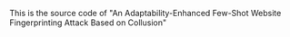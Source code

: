 This is the source code of "An Adaptability-Enhanced Few-Shot Website Fingerprinting Attack Based on Collusion"
